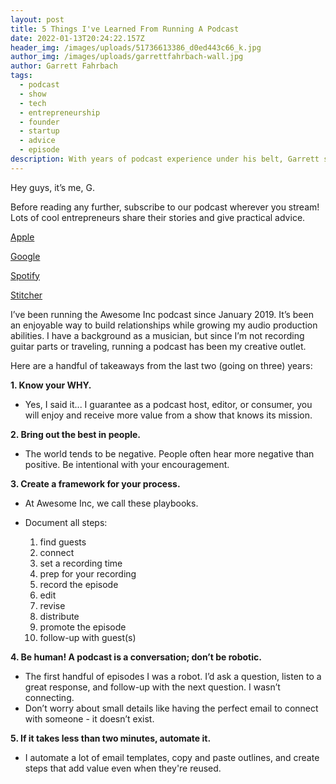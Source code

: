 ```yaml
---
layout: post
title: 5 Things I've Learned From Running A Podcast
date: 2022-01-13T20:24:22.157Z
header_img: /images/uploads/51736613386_d0ed443c66_k.jpg
author_img: /images/uploads/garrettfahrbach-wall.jpg
author: Garrett Fahrbach
tags:
  - podcast
  - show
  - tech
  - entrepreneurship
  - founder
  - startup
  - advice
  - episode
description: With years of podcast experience under his belt, Garrett shares some wisdom.
---
```

Hey guys, it’s me, G.

Before reading any further, subscribe to our podcast wherever you stream! Lots of cool entrepreneurs share their stories and give practical advice.

[Apple](https://podcasts.apple.com/us/podcast/awesome-inc/id1453583729?ign-mpt=uo%3D4&mt=2) 

[Google](https://podcasts.google.com/feed/aHR0cHM6Ly9hbmNob3IuZm0vcy84MWRmYWU0L3BvZGNhc3QvcnNz) 

[Spotify](https://open.spotify.com/show/2bc5LJB97HpmsevgK6iWOt) 

[Stitcher](https://www.stitcher.com/show/kentucky-entrepreneur-hall-of-fame)

I’ve been running the Awesome Inc podcast since January 2019. It’s been an enjoyable way to build relationships while growing my audio production abilities. I have a background as a musician, but since I’m not recording guitar parts or traveling, running a podcast has been my creative outlet. 

Here are a handful of takeaways from the last two (going on three) years:

**1. Know your WHY.**

* Yes, I said it... I guarantee as a podcast host, editor, or consumer, you will enjoy and receive more value from a show that knows its mission.

**2. Bring out the best in people.**

* The world tends to be negative. People often hear more negative than positive. Be intentional with your encouragement.

**3. Create a framework for your process.**

* At Awesome Inc, we call these playbooks.
* Document all steps:

  1. find guests
  2. connect
  3. set a recording time
  4. prep for your recording
  5. record the episode
  6. edit
  7. revise
  8. distribute
  9. promote the episode
  10. follow-up with guest(s)

**4. Be human! A podcast is a conversation; don’t be robotic.**

* The first handful of episodes I was a robot. I’d ask a question, listen to a great response, and follow-up with the next question. I wasn’t connecting. 
* Don’t worry about small details like having the perfect email to connect with someone - it doesn’t exist.

**5. If it takes less than two minutes, automate it.**

* I automate a lot of email templates, copy and paste outlines, and create steps that add value even when they're reused.